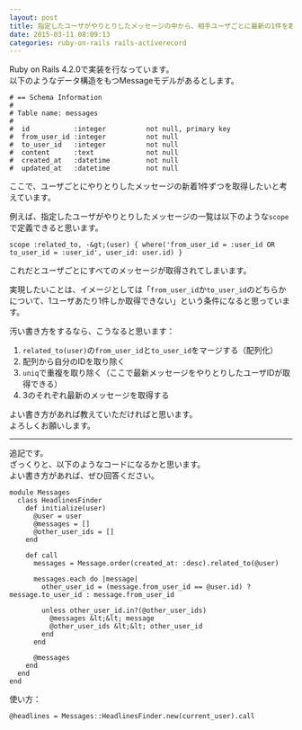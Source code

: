 ```yaml
---
layout: post
title: 指定したユーザがやりとりしたメッセージの中から、相手ユーザごとに最新の1件を取得したい
date: 2015-03-11 08:09:13
categories: ruby-on-rails rails-activerecord
---
```

<p>Ruby on Rails 4.2.0で実装を行なっています。<br>
以下のようなデータ構造をもつMessageモデルがあるとします。</p>

```
# == Schema Information
#
# Table name: messages
#
#  id           :integer          not null, primary key
#  from_user_id :integer          not null
#  to_user_id   :integer          not null
#  content      :text             not null
#  created_at   :datetime         not null
#  updated_at   :datetime         not null
```

<p>ここで、ユーザごとにやりとりしたメッセージの新着1件ずつを取得したいと考えています。</p>

<p>例えば、指定したユーザがやりとりしたメッセージの一覧は以下のような<code>scope</code>で定義できると思います。</p>

```
scope :related_to, -&gt;(user) { where('from_user_id = :user_id OR to_user_id = :user_id', user_id: user.id) }
```

<p>これだとユーザごとにすべてのメッセージが取得されてしまいます。</p>

<p>実現したいことは、イメージとしては「<code>from_user_id</code>か<code>to_user_id</code>のどちらかについて、1ユーザあたり1件しか取得できない」という条件になると思っています。</p>

<p>汚い書き方をするなら、こうなると思います：</p>

<ol>
<li><code>related_to(user)</code>の<code>from_user_id</code>と<code>to_user_id</code>をマージする（配列化）</li>
<li>配列から自分のIDを取り除く</li>
<li><code>uniq</code>で重複を取り除く（ここで最新メッセージをやりとりしたユーザIDが取得できる）</li>
<li>3のそれぞれ最新のメッセージを取得する</li>
</ol>

<p>よい書き方があれば教えていただければと思います。<br>
よろしくお願いします。</p>

<hr>

<p>追記です。<br>
ざっくりと、以下のようなコードになるかと思います。<br>
よい書き方があれば、ぜひ回答ください。</p>

```
module Messages
  class HeadlinesFinder
    def initialize(user)
      @user = user
      @messages = []
      @other_user_ids = []
    end

    def call
      messages = Message.order(created_at: :desc).related_to(@user)

      messages.each do |message|
        other_user_id = (message.from_user_id == @user.id) ? message.to_user_id : message.from_user_id

        unless other_user_id.in?(@other_user_ids)
          @messages &lt;&lt; message
          @other_user_ids &lt;&lt; other_user_id
        end
      end

      @messages
    end
  end
end
```

<p>使い方：</p>

```
@headlines = Messages::HeadlinesFinder.new(current_user).call
```
